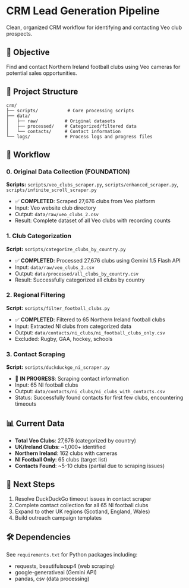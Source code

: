 # CRM Lead Generation Pipeline

Clean, organized CRM workflow for identifying and contacting Veo club prospects.

## 🎯 Objective
Find and contact Northern Ireland football clubs using Veo cameras for potential sales opportunities.

## 📁 Project Structure
```
crm/
├── scripts/           # Core processing scripts
├── data/
│   ├── raw/          # Original datasets
│   ├── processed/    # Categorized/filtered data  
│   └── contacts/     # Contact information
└── logs/             # Process logs and progress files
```

## 🔄 Workflow

### 0. Original Data Collection (FOUNDATION)
**Scripts:** `scripts/veo_clubs_scraper.py`, `scripts/enhanced_scraper.py`, `scripts/infinite_scroll_scraper.py`
- ✅ **COMPLETED**: Scraped 27,676 clubs from Veo platform
- Input: Veo website club directory
- Output: `data/raw/veo_clubs_2.csv`
- Result: Complete dataset of all Veo clubs with recording counts

### 1. Club Categorization
**Script:** `scripts/categorize_clubs_by_country.py`
- ✅ **COMPLETED**: Processed 27,676 clubs using Gemini 1.5 Flash API
- Input: `data/raw/veo_clubs_2.csv` 
- Output: `data/processed/all_clubs_by_country.csv`
- Result: Successfully categorized all clubs by country

### 2. Regional Filtering  
**Script:** `scripts/filter_football_clubs.py`
- ✅ **COMPLETED**: Filtered to 65 Northern Ireland football clubs
- Input: Extracted NI clubs from categorized data
- Output: `data/contacts/ni_clubs/ni_football_clubs_only.csv`
- Excluded: Rugby, GAA, hockey, schools

### 3. Contact Scraping
**Script:** `scripts/duckduckgo_ni_scraper.py` 
- 🔄 **IN PROGRESS**: Scraping contact information
- Input: 65 NI football clubs
- Output: `data/contacts/ni_clubs/ni_clubs_with_contacts.csv`
- Status: Successfully found contacts for first few clubs, encountering timeouts

## 📊 Current Data
- **Total Veo Clubs**: 27,676 (categorized by country)
- **UK/Ireland Clubs**: ~1,000+ identified  
- **Northern Ireland**: 162 clubs with cameras
- **NI Football Only**: 65 clubs (target list)
- **Contacts Found**: ~5-10 clubs (partial due to scraping issues)

## 🚀 Next Steps
1. Resolve DuckDuckGo timeout issues in contact scraper
2. Complete contact collection for all 65 NI football clubs  
3. Expand to other UK regions (Scotland, England, Wales)
4. Build outreach campaign templates

## 🛠 Dependencies
See `requirements.txt` for Python packages including:
- requests, beautifulsoup4 (web scraping)
- google-generativeai (Gemini API)
- pandas, csv (data processing)